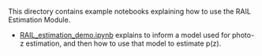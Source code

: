This directory contains example notebooks explaining how to use the RAIL Estimation Module.

- [RAIL_estimation_demo.ipynb](https://htmlpreview.github.io/?https://github.com/LSSTDESC/RAIL/blob/master/examples/estimation/RAIL_estimation_demo.html) explains to inform a model used for photo-z estimation, and then how to use that model to estimate p(z).


